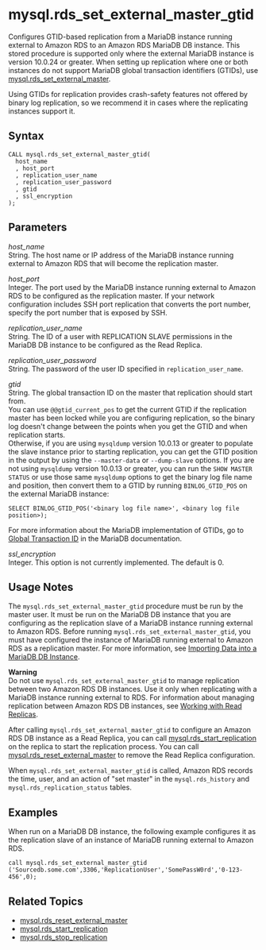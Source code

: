 # mysql\.rds\_set\_external\_master\_gtid<a name="mysql_rds_set_external_master_gtid"></a>

Configures GTID\-based replication from a MariaDB instance running external to Amazon RDS to an Amazon RDS MariaDB DB instance\. This stored procedure is supported only where the external MariaDB instance is version 10\.0\.24 or greater\. When setting up replication where one or both instances do not support MariaDB global transaction identifiers \(GTIDs\), use [mysql\.rds\_set\_external\_master](mysql_rds_set_external_master.md)\.

Using GTIDs for replication provides crash\-safety features not offered by binary log replication, so we recommend it in cases where the replicating instances support it\. 

## Syntax<a name="mysql_rds_set_external_master_gtid-syntax"></a>

```
CALL mysql.rds_set_external_master_gtid(
  host_name
  , host_port
  , replication_user_name
  , replication_user_password
  , gtid
  , ssl_encryption
);
```

## Parameters<a name="mysql_rds_set_external_master_gtid-parameters"></a>

 *host\_name*   
String\. The host name or IP address of the MariaDB instance running external to Amazon RDS that will become the replication master\.

 *host\_port*   
Integer\. The port used by the MariaDB instance running external to Amazon RDS to be configured as the replication master\. If your network configuration includes SSH port replication that converts the port number, specify the port number that is exposed by SSH\.

 *replication\_user\_name*   
String\. The ID of a user with REPLICATION SLAVE permissions in the MariaDB DB instance to be configured as the Read Replica\.

 *replication\_user\_password*   
String\. The password of the user ID specified in `replication_user_name`\.

 *gtid*   
String\. The global transaction ID on the master that replication should start from\.  
You can use `@@gtid_current_pos` to get the current GTID if the replication master has been locked while you are configuring replication, so the binary log doesn't change between the points when you get the GTID and when replication starts\.  
Otherwise, if you are using `mysqldump` version 10\.0\.13 or greater to populate the slave instance prior to starting replication, you can get the GTID position in the output by using the `--master-data` or `--dump-slave` options\. If you are not using `mysqldump` version 10\.0\.13 or greater, you can run the `SHOW MASTER STATUS` or use those same `mysqldump` options to get the binary log file name and position, then convert them to a GTID by running `BINLOG_GTID_POS` on the external MariaDB instance:  

```
SELECT BINLOG_GTID_POS('<binary log file name>', <binary log file position>);
```
For more information about the MariaDB implementation of GTIDs, go to [Global Transaction ID](http://mariadb.com/kb/en/mariadb/global-transaction-id/) in the MariaDB documentation\.

 *ssl\_encryption*   
Integer\. This option is not currently implemented\.  The default is 0\.

## Usage Notes<a name="mysql_rds_set_external_master_gtid-usage-notes"></a>

The `mysql.rds_set_external_master_gtid` procedure must be run by the master user\. It must be run on the MariaDB DB instance that you are configuring as the replication slave of a MariaDB instance running external to Amazon RDS\. Before running `mysql.rds_set_external_master_gtid`, you must have configured the instance of MariaDB running external to Amazon RDS as a replication master\. For more information, see [Importing Data into a MariaDB DB Instance](MariaDB.Procedural.Importing.md)\.

**Warning**  
Do not use `mysql.rds_set_external_master_gtid` to manage replication between two Amazon RDS DB instances\. Use it only when replicating with a MariaDB instance running external to RDS\. For information about managing replication between Amazon RDS DB instances, see [Working with Read Replicas](USER_ReadRepl.md)\.

After calling `mysql.rds_set_external_master_gtid` to configure an Amazon RDS DB instance as a Read Replica, you can call [mysql\.rds\_start\_replication](mysql_rds_start_replication.md) on the replica to start the replication process\. You can call [mysql\.rds\_reset\_external\_master](mysql_rds_reset_external_master.md) to remove the Read Replica configuration\.

When `mysql.rds_set_external_master_gtid` is called, Amazon RDS records the time, user, and an action of "set master" in the `mysql.rds_history` and `mysql.rds_replication_status` tables\.

## Examples<a name="mysql_rds_set_external_master_gtid-examples"></a>

When run on a MariaDB DB instance, the following example configures it as the replication slave of an instance of MariaDB running external to Amazon RDS\.

```
call mysql.rds_set_external_master_gtid ('Sourcedb.some.com',3306,'ReplicationUser','SomePassW0rd','0-123-456',0); 
```

## Related Topics<a name="mysql_rds_set_external_master_gtid.related"></a>
+ [mysql\.rds\_reset\_external\_master](mysql_rds_reset_external_master.md)
+ [mysql\.rds\_start\_replication](mysql_rds_start_replication.md)
+ [mysql\.rds\_stop\_replication](mysql_rds_stop_replication.md)